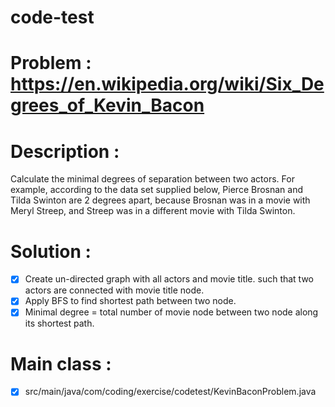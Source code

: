 # code-test

# Problem : https://en.wikipedia.org/wiki/Six_Degrees_of_Kevin_Bacon

# Description : 
   Calculate the minimal degrees of separation between two actors. 
   For example, according to the data set supplied below, Pierce Brosnan and Tilda Swinton are 2 degrees apart, because  Brosnan was in a movie with Meryl Streep, and Streep was in a different movie with Tilda Swinton.
   
# Solution :
- [x] Create un-directed graph with all actors and movie title. such that two actors are connected with movie title node.
- [x] Apply BFS to find shortest path between two node.
- [x] Minimal degree = total number of movie node between two node along its shortest path.

# Main class : 
- [x] src/main/java/com/coding/exercise/codetest/KevinBaconProblem.java

